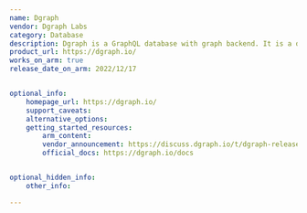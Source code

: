 ```yaml
---
name: Dgraph
vendor: Dgraph Labs
category: Database
description: Dgraph is a GraphQL database with graph backend. It is a distributed, highly scalable and available, and super fast DB.
product_url: https://dgraph.io/
works_on_arm: true
release_date_on_arm: 2022/12/17


optional_info:
    homepage_url: https://dgraph.io/
    support_caveats:
    alternative_options:
    getting_started_resources:
        arm_content:
        vendor_announcement: https://discuss.dgraph.io/t/dgraph-release-v22-0-2-is-now-generally-available/18117
        official_docs: https://dgraph.io/docs


optional_hidden_info:
    other_info: 

---
```

